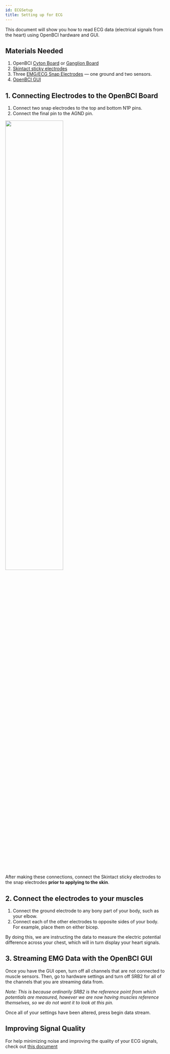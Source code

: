 ```yaml
---
id: ECGSetup
title: Setting up for ECG
---
```


This document will show you how to read ECG data (electrical signals from  the heart) using OpenBCI hardware and GUI.

## Materials Needed
1. OpenBCI [Cyton Board](https://shop.openbci.com/collections/frontpage/products/cyton-biosensing-board-8-channel?variant=38958638542) or [Ganglion Board](https://shop.openbci.com/collections/frontpage/products/pre-order-ganglion-board?variant=13461804483)
2. [Skintact sticky electrodes](https://shop.openbci.com/collections/frontpage/products/skintact-f301-pediatric-foam-solid-gel-electrodes-30-pack?variant=29467659395)
3. Three [EMG/ECG Snap Electrodes](https://shop.openbci.com/collections/frontpage/products/emg-ecg-snap-electrode-cables?variant=32372786958) — one ground and two sensors.
4. [OpenBCI GUI](../../06Software/01-OpenBCISoftware/01-OpenBCI_GUI.md)

## 1. Connecting Electrodes to the OpenBCI Board
1. Connect two snap electrodes to the top and bottom N1P pins.
2. Connect the final pin to the AGND pin.

<img src="https://github.com/OpenBCI/Docs/blob/master/assets/images/EMG_Cyton_Setup.jpg?raw=true" width="60%" />

After making these connections, connect the Skintact sticky electrodes to the snap electrodes **prior to applying to the skin**.

## 2. Connect the electrodes to your muscles

1. Connect the ground electrode to any bony part of your body, such as your elbow.
2. Connect each of the other electrodes to opposite sides of your body. For example, place them on either bicep.

By doing this, we are instructing the data to measure the electric potential difference across your chest, which will in turn display your heart signals.

## 3. Streaming EMG Data with the OpenBCI GUI

Once you have the GUI open, turn off all channels that are not connected to muscle sensors. Then, go to hardware settings and turn off SRB2 for all of the channels that you are streaming data from.

*Note: This is because ordinarily SRB2 is the reference point from which potentials are measured, however we are now having muscles reference themselves, so we do not want it to look at this pin.*

Once all of your settings have been altered, press begin data stream.

## Improving Signal Quality

For help minimizing noise and improving the quality of your ECG signals, check out [this document](10Troubleshooting/01-MinimizingNoise.md)

